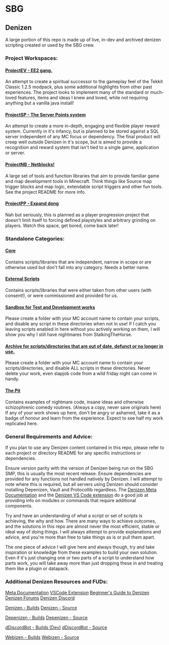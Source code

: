 # SBG
## Denizen 
A large portion of this repo is made up of live, in-dev and archived denizen scripting created or used by the SBG crew. 
### Project Workspaces:
#### [ProjectEV -  EE2 gang.](.../blob/master/ProjectEV/)
An attempt to create a spiritual successor to the gameplay feel of the Tekkit Classic 1.2.5 modpack, plus some additional highlights from other past experiences.
The project looks to implement many of the standard or much-loved features, items and ideas I knew and loved, while not requiring anything but a vanilla java install!
#### [ProjectSP - The Server Points system](.../blob/master/ProjectSP/)
An attempt to create a more in-depth, engaging and flexible player reward system. Currently in it's infancy, but is planned to be stored against a SQL server independent of any MC focus or dependency. The final product will creep well outside Denizen in it's scope, but is aimed to provide a recognition and reward system that isn't tied to a single game, application or server. 
#### [ProjectNB - Netblocks!](.../blob/master/ProjectNB/)
A large set of tools and function libraries that aim to provide familiar game and map development tools in Minecraft. 
Think things like Source map trigger blocks and map logic, extendable script triggers and other fun tools. See the project README for more info. 
#### [ProjectPP - Expand dong](.../blob/master/ProjectEV/)
Nah but seriously, this is planned as a player progression project that doesn't limit itself to forcing defined playstyles and arbitrary grinding on players. Watch this space, get bored, come back later!

### Standalone Categories:
#### [Core](...blob/master/core/)
Contains scripts/libraries that are independent, narrow in scope or are otherwise used but don't fall into any category. Needs a better name. 
#### [External Scripts](...blob/master/ext/)
Contains scripts/libraries that were either taken from other users (with consent!), or were commissioned and provided for us.
#### [Sandbox for Test and Development works](...blob/master/sandbox/)
Please create a folder with your MC account name to contain your scripts, and disable any script in these directories when not in use!
If I catch you leaving scripts enabled in here without you actively working on them, I will show you why I still have nightmares from StalkingTheHorse. 
#### [Archive for scripts/directories that are out of date, defunct or no longer in use.](...blob/master/archive/)
Please create a folder with your MC account name to contain your scripts/directories, and disable ALL scripts in these directories.
Never delete your work, even slapjob code from a wild friday night can come in handy. 
#### [The Pit](...blob/master/thepit)
Contains examples of nightmare code, insane ideas and otherwise schizophrenic comedy routines. (Always a copy, never save originals here)
If any of your work shows up here, don't be angry or ashamed, take it as a badge of honour and learn from the experience. Expect to see half my work replicated here. 
### General Requirements and Advice:
If you plan to use any Denizen content contained in this repo, please refer to each project or directory README for any specific instructions or dependencies. 

Ensure version parity with the version of Denizen being run on the SBG SMP, this is usually the most recent release.
Ensure dependencies are provided for any functions not handled natively by Denizen. I will attempt to note where this is required, but all servers using Denizen should consider installing Depenizen, Vault and Protocollib regardless. The [Denizen Meta Documentation](meta.denizenscript.com) and the [Denizen VS Code extension](https://github.com/DenizenScript/DenizenVSCode) do a good job at providing info on modules or commands that require additional components.

Try and have an understanding of what a script or set of scripts is achieving, the why and how. There are many ways to achieve outcomes, and the solutions in this repo are almost never the most efficient, stable or ideal way of doing things. I will always attempt to provide explanations and advice, and you're more than free to take things as is or pull them apart.

The one piece of advice I will give here and always though, try and take inspiration or knowledge from these examples to build your own solution. Even if it's just changing one or two parts of a script to understand how parts work, you will take away more than just dropping these in and treating them like a plugin or datapack.

### Additional Denizen Resources and FUDs:
[Meta Documentation](meta.denizenscript.com)
[VSCode Extension](https://github.com/DenizenScript/DenizenVSCode)
[Beginner's Guide to Denizen](https://guide.denizenscript.com/)
[Denizen Forums](https://forum.denizenscript.com/)
[Denizen Discord](https://discord.com/invite/Q6pZGSR)

[Denizen - Builds](https://ci.citizensnpcs.co/job/Denizen)
[Denizen - Source](https://github.com/DenizenScript/Denizen)

[Depenizen - Builds](https://ci.citizensnpcs.co/job/Depenizen/)
[Depenizen - Source](https://github.com/DenizenScript/Depenizen)

[dDiscordBot - Builds (Dev)](https://ci.citizensnpcs.co/job/dDiscordBot/)
[dDiscordBot - Source](https://github.com/DenizenScript/dDiscordBot)

[Webizen - Builds](https://ci.citizensnpcs.co/job/Webizen/)
[Webizen - Source](https://github.com/DenizenScript/Webizen)
